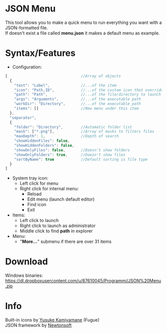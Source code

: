 # JSON Menu
This tool allows you to make a quick menu to run everything you want with a JSON-formatted file.  
If doesn't exist a file called **menu.json** it makes a default menu as example.

# Syntax/Features
* Configuration:
```javascript
[                                 //Array of objects
  {
    "text": "Label",              //...of the item
    "icon": "Path,ID",            //...of the custom icon that override file/directory icon
    "path": "Path",               //...of the file/directory to launch
    "args": "Arguments",          //...of the executable path
    "workDir": "Directory",       //...of the executable path
    "items": []                   //New menu under this item
  },
  "separator",
  {
    "folder": "Directory",        //Automatic folder list
    "mask": ["*.png"],            //Array of masks to filters files
    "maxDepth": 1,                //Depth of search
    "showHiddenFiles": false,
    "showHiddenFolders": false,
    "showOnlyFiles": false,       //Doesn't show folders
    "showOnlyFolders": true,      //Doesn't show files
    "sortByName": true            //Default sorting is file type
  }
]
```
* System tray icon:
  * Left click for menu
  * Right click for internal menu:
    * Reload
    * Edit menu (launch default editor)
    * Find icon
    * Exit
* Items:
  * Left click to launch
  * Right click to launch as administrator
  * Middle click to find **path** in explorer
* Menu:
  * "**More...**" submenu if there are over 31 items

# Download
Windows binaries: https://dl.dropboxusercontent.com/u/87610045/Programmi/JSON%20Menu.zip

# Info
Built-in icons by [Yusuke Kamiyamane](http://p.yusukekamiyamane.com/) (Fugue)  
JSON framework by [Newtonsoft](http://www.newtonsoft.com/json)
